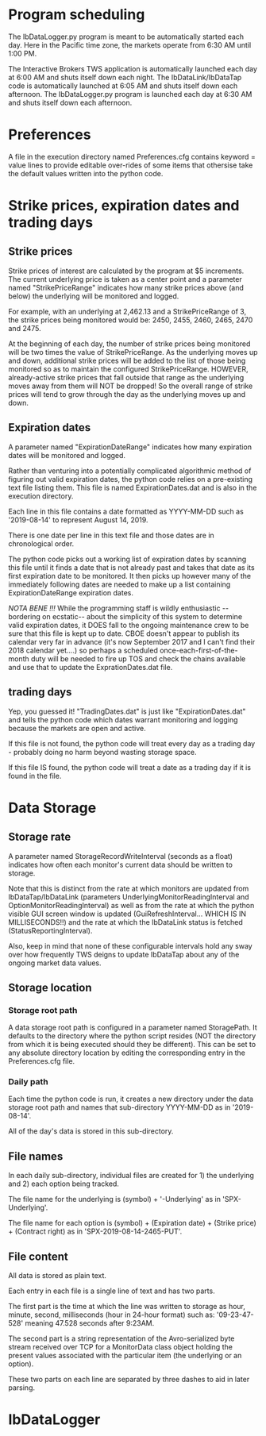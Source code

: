 # Program scheduling
The IbDataLogger.py program is meant to be automatically started each day. Here in the Pacific time zone, the markets operate from 6:30 AM until 1:00 PM.<p>
The Interactive Brokers TWS application is automatically launched each day at 6:00 AM and shuts itself down each night.
The IbDataLink/IbDataTap code is automatically launched at 6:05 AM and shuts itself down each afternoon.
The IbDataLogger.py program is launched each day at 6:30 AM and shuts itself down each afternoon.
# Preferences
A file in the execution directory named Preferences.cfg contains keyword = value lines to provide editable over-rides of some items that othersise take the default values written into the python code.
# Strike prices, expiration dates and trading days
## Strike prices
Strike prices of interest are calculated by the program at $5 increments. The current underlying price is taken as a center point and a parameter named "StrikePriceRange" indicates how many strike prices above (and below) the underlying will be monitored and logged.<p>
For example, with an underlying at 2,462.13 and a StrikePriceRange of 3, the strike prices being monitored would be:
2450, 2455, 2460, 2465, 2470 and 2475.<p>
At the beginning of each day, the number of strike prices being monitored will be two times the value of StrikePriceRange.
As the underlying moves up and down, additional strike prices will be added to the list of those being monitored so as to maintain the configured StrikePriceRange. HOWEVER, already-active strike prices that fall outside that range as the underlying moves away from them will NOT be dropped! So the overall range of strike prices will tend to grow through the day as the underlying moves up and down.
## Expiration dates
A parameter named "ExpirationDateRange" indicates how many expiration dates will be monitored and logged.<p>
Rather than venturing into a potentially complicated algorithmic method of figuring out valid expiration dates, the python code relies on a pre-existing text file listing them. This file is named ExpirationDates.dat and is also in the execution directory.<p>
Each line in this file contains a date formatted as YYYY-MM-DD such as '2019-08-14' to represent August 14, 2019.<p>
There is one date per line in this text file and those dates are in chronological order.<p>
The python code picks out a working list of expiration dates by scanning this file until it finds a date that is not already past and takes that date as its first expiration date to be monitored. It then picks up however many of the immediately following dates are needed to make up a list containing ExpirationDateRange expiration dates.<p>
 _NOTA BENE !!!_ While the programming staff is wildly enthusiastic --bordering on ecstatic-- about the simplicity of this system to determine valid expiration dates, it DOES fall to the ongoing maintenance crew to be sure that this file is kept up to date. CBOE doesn't appear to publish its calendar very far in advance (it's now September 2017 and I can't find their 2018 calendar yet....) so perhaps a scheduled once-each-first-of-the-month duty will be needed to fire up TOS and check the chains available and use that to update the ExprationDates.dat file.
## trading days
Yep, you guessed it! "TradingDates.dat" is just like "ExpirationDates.dat" and tells the python code which dates warrant monitoring and logging because the markets are open and active.<p>
If this file is not found, the python code will treat every day as a trading day - probably doing no harm beyond wasting storage space.<p>
If this file IS found, the python code will treat a date as a trading day if it is found in the file.
# Data Storage
## Storage rate
A parameter named StorageRecordWriteInterval (seconds as a float) indicates how often each monitor's current data should be written to storage.<p>
Note that this is distinct from the rate at which monitors are updated from IbDataTap/IbDataLink (parameters UnderlyingMonitorReadingInterval and OptionMonitorReadingInterval) as well as from the rate at which the python visible GUI screen window is updated (GuiRefreshInterval... WHICH IS IN MILLISECONDS!!) and the rate at which the IbDataLink status is fetched (StatusReportingInterval).<p>
Also, keep in mind that none of these configurable intervals hold any sway over how frequently TWS deigns to update IbDataTap about any of the ongoing market data values.
## Storage location
### Storage root path
A data storage root path is configured in a parameter named StoragePath. It defaults to the directory where the python script resides (NOT the directory from which it is being executed should they be different). This can be set to any absolute directory location by editing the corresponding entry in the Preferences.cfg file.
### Daily path
Each time the python code is run, it creates a new directory under the data storage root path and names that sub-directory YYYY-MM-DD as in '2019-08-14'.<p>
All of the day's data is stored in this sub-directory.
## File names
In each daily sub-directory, individual files are created for 1) the underlying and 2) each option being tracked.<p>
The file name for the underlying is (symbol) + '-Underlying' as in 'SPX-Underlying'.<p>
The file name for each option is (symbol) + (Expiration date) + (Strike price) + (Contract right) as in 'SPX-2019-08-14-2465-PUT'.
## File content
All data is stored as plain text.<p>
Each entry in each file is a single line of text and has two parts.<p>
The first part is the time at which the line was written to storage as hour, minute, second, milliseconds (hour in 24-hour format) such as: '09-23-47-528' meaning 47.528 seconds after 9:23AM.<p>
The second part is a string representation of the Avro-serialized byte stream received over TCP for a MonitorData class object holding the present values associated with the particular item (the underlying or an option).<p>
These two parts on each line are separated by three dashes to aid in later parsing.

# IbDataLogger
